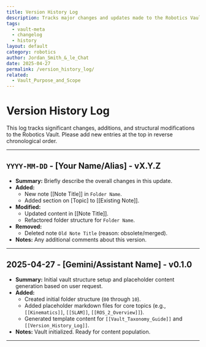 ```yaml
---
title: Version History Log
description: Tracks major changes and updates made to the Robotics Vault.
tags:
  - vault-meta
  - changelog
  - history
layout: default
category: robotics
author: Jordan_Smith_&_le_Chat
date: 2025-04-27
permalink: /version_history_log/
related:
  - Vault_Purpose_and_Scope
---
```

# Version History Log

This log tracks significant changes, additions, and structural modifications to the Robotics Vault. Please add new entries at the top in reverse chronological order.

---

## `YYYY-MM-DD` - [Your Name/Alias] - vX.Y.Z
* **Summary:** Briefly describe the overall changes in this update.
* **Added:**
    * New note [[Note Title]] in `Folder Name`.
    * Added section on [Topic] to [[Existing Note]].
* **Modified:**
    * Updated content in [[Note Title]].
    * Refactored folder structure for `Folder Name`.
* **Removed:**
    * Deleted note `Old Note Title` (reason: obsolete/merged).
* **Notes:** Any additional comments about this version.

---

## 2025-04-27 - [Gemini/Assistant Name] - v0.1.0
* **Summary:** Initial vault structure setup and placeholder content generation based on user request.
* **Added:**
    * Created initial folder structure (`00` through `10`).
    * Added placeholder markdown files for core topics (e.g., `[[Kinematics]]`, `[[SLAM]]`, `[[ROS_2_Overview]]`).
    * Generated template content for `[[Vault_Taxonomy_Guide]]` and `[[Version_History_Log]]`.
* **Notes:** Vault initialized. Ready for content population.

---
